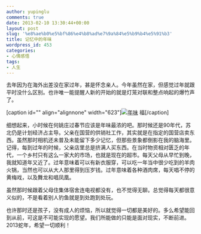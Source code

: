 ```yaml
---
author: yupinglu
comments: true
date: 2013-02-10 13:30:44+00:00
layout: post
slug: '%e8%ae%b0%e5%bf%86%e4%b8%ad%e7%9a%84%e5%b9%b4%e5%91%b3'
title: 记忆中的年味
wordpress_id: 453
categories:
- 心情感悟
tags:
- 人生
---
```


去年因为在海外出差没在家过年，甚是怀念亲人。今年虽然在家，但感觉过年就跟平时没什么区别。也许唯一能提醒人新的开始的就是灯笼对联和整点响起的爆竹声了。

[caption id="" align="alignnone" width="623"][![年味](http://farm9.staticflickr.com/8386/8463884646_2d7f3bc1bf_z.jpg)](http://farm9.staticflickr.com/8386/8463884646_2d7f3bc1bf_z.jpg) 福[/caption]

细想起来，小时候在何姚庄过春节应该是年味最浓的吧。那时候还是90年代，苏北仍是计划经济占主导。父亲在国营的供销社工作，其实就是在指定的国营店卖东西。虽然那时相机还未普及未能留下多少记忆，但那些景象都倒影在我的脑海里。记得，每到过年的时候，父亲店里总是挤满人买东西。在当时物资相对匮乏的年代，一个乡村只有这么一家大的市场，也就是现在的超市。每天父母从早忙到晚，我就知道年又近了。过年意味着可以有新衣服穿，可以吃一年当中很少吃到的羊肉火锅，当然也可以从大人那里得到压岁钱。过年意味着各种酒肉席，每天唱不停的黄梅戏，以及舞龙和唱凤凰。

虽然那时候跟着父母住集体宿舍连电视都没有，也不觉得无聊。总觉得每天都很意义似的，不是看着别人钓鱼就是到处跑到处玩。

也许那时还是孩子，没有成人的烦恼，所以就觉得一切都是美好的。多么希望能回到从前，可这是不可能实现的愿望。我们所能做的只能是面对现实，不断前进。2013蛇年，希望一切顺利！
